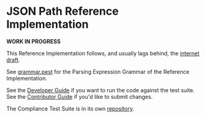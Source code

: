 # JSON Path Reference Implementation

**WORK IN PROGRESS**

This Reference Implementation follows, and usually lags behind, the [internet draft](https://jsonpath-standard.github.io/internet-draft/).

See [grammar.pest](src/grammar.pest) for the Parsing Expression Grammar of the Reference Implementation.

See the [Developer Guide](./DEVELOPING.md) if you want to run the code against the test suite. See the [Contributor Guide](./CONTRIBUTING.md) if you'd like to submit changes.

The Compliance Test Suite is in its own [repository](https://github.com/jsonpath-standard/jsonpath-compliance-test-suite).